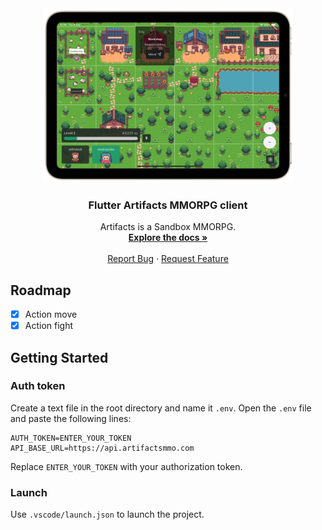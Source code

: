 <div align="center">
 <img src="images/screen-1.png" width="400">

  <h3 align="center">Flutter Artifacts MMORPG client</h3>

  <p align="center">
    Artifacts is a Sandbox MMORPG.
    <br />
    <a href="https://docs.artifactsmmo.com/"><strong>Explore the docs »</strong></a>
    <br />
    <br />
    <!-- <a href="https://artifactsmmo.com/client">View Demo</a> -->
    <a href="https://github.com/yauheniprakapenka/flutter_artifactsmmo_client/issues/new?assignees=&labels=&projects=&template=bug_report.md&title=">Report Bug</a>
    ·
    <a href="https://github.com/yauheniprakapenka/flutter_artifactsmmo_client/issues/new?assignees=&labels=&projects=&template=feature_request.md&title=">Request Feature</a>
  </p>
</div>

## Roadmap

- [x] Action move
- [x] Action fight

## Getting Started

### Auth token

Create a text file in the root directory and name it `.env`.
Open the `.env` file and paste the following lines:

```
AUTH_TOKEN=ENTER_YOUR_TOKEN
API_BASE_URL=https://api.artifactsmmo.com
```

Replace `ENTER_YOUR_TOKEN` with your authorization token.

### Launch

Use `.vscode/launch.json` to launch the project.
